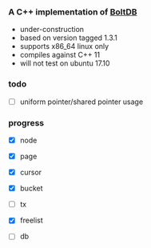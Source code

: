 ### A C++ implementation of [BoltDB](https://github.com/boltdb/bolt)
* under-construction
* based on version tagged 1.3.1
* supports x86_64 linux only
* compiles against C++ 11
* will not test on ubuntu 17.10


### todo
- [ ] uniform pointer/shared pointer usage

### progress
- [x] node
- [x] page
- [x] cursor
- [x] bucket
- [ ] tx
- [x] freelist
- [ ] db


